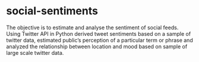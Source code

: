 social-sentiments
=================

The objective is to estimate and analyse the sentiment of social feeds. Using Twitter API in Python derived tweet sentiments based on a sample of twitter data, estimated public’s perception of a particular term or phrase and analyzed the relationship between location and mood based on sample of large scale twitter data.
